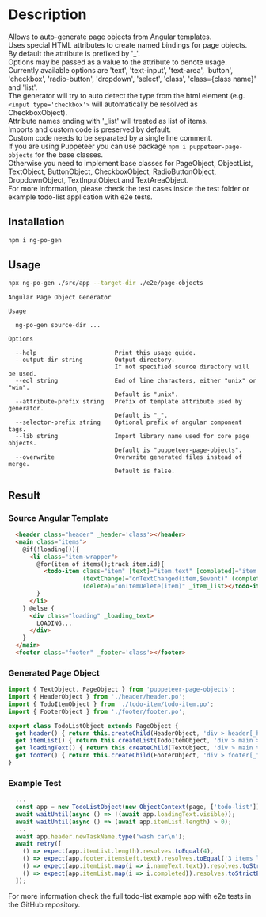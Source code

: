 # Description

Allows to auto-generate page objects from Angular templates.<br>
Uses special HTML attributes to create named bindings for page objects.<br>
By default the attribute is prefixed by '_'.<br>
Options may be passed as a value to the attribute to denote usage.<br>
Currently available options are 'text', 'text-input', 'text-area', 'button', 'checkbox', 'radio-button', 'dropdown', 'select', 'class', 'class={class name}' and 'list'.<br>
The generator will try to auto detect the type from the html element (e.g. `<input type='checkbox'>` will automatically be resolved as CheckboxObject).<br>
Attribute names ending with '_list' will treated as list of items.<br>
Imports and custom code is preserved by default.<br>
Custom code needs to be separated by a single line comment.<br>
If you are using Puppeteer you can use package `npm i puppeteer-page-objects` for the base classes.<br>
Otherwise you need to implement base classes for PageObject, ObjectList, TextObject, ButtonObject, CheckboxObject, RadioButtonObject, DropdownObject, TextInputObject and TextAreaObject.<br>
For more information, please check the test cases inside the test folder or example todo-list application with e2e tests.<br>

## Installation

```bash
npm i ng-po-gen
```

## Usage

```bash
npx ng-po-gen ./src/app --target-dir ./e2e/page-objects
```
```
Angular Page Object Generator

Usage

  ng-po-gen source-dir ...

Options

  --help                      Print this usage guide.
  --output-dir string         Output directory.
                              If not specified source directory will be used.
  --eol string                End of line characters, either "unix" or "win".
                              Default is "unix".
  --attribute-prefix string   Prefix of template attribute used by generator.
                              Default is "_".
  --selector-prefix string    Optional prefix of angular component tags.
  --lib string                Import library name used for core page objects.
                              Default is "puppeteer-page-objects".
  --overwrite                 Overwrite generated files instead of merge.
                              Default is false.

```

## Result

### Source Angular Template
```html
  <header class="header" _header='class'></header>
  <main class="items">
    @if(!loading()){
      <li class="item-wrapper">
        @for(item of items();track item.id){
          <todo-item class="item" [text]="item.text" [completed]="item.completed" 
                     (textChange)="onTextChanged(item,$event)" (completedChange)="onCompletedChanged(item,$event)" 
                     (delete)="onItemDelete(item)" _item_list></todo-item>
        }
      </li>
    } @else {
      <div class="loading" _loading_text>
        LOADING...
      </div>
    }
  </main>
  <footer class="footer" _footer='class'></footer>
```

### Generated Page Object
```typescript
import { TextObject, PageObject } from 'puppeteer-page-objects';
import { HeaderObject } from './header/header.po';
import { TodoItemObject } from './todo-item/todo-item.po';
import { FooterObject } from './footer/footer.po';

export class TodoListObject extends PageObject {
  get header() { return this.createChild(HeaderObject, 'div > header[_header]'); }
  get itemList() { return this.createList(TodoItemObject, 'div > main > li > todo-item[_item_list]'); }
  get loadingText() { return this.createChild(TextObject, 'div > main > div[_loading_text]'); }
  get footer() { return this.createChild(FooterObject, 'div > footer[_footer]'); }
}
```

### Example Test
```typescript
  ...
  const app = new TodoListObject(new ObjectContext(page, ['todo-list']));
  await waitUntil(async () => !(await app.loadingText.visible));
  await waitUntil(async () => (await app.itemList.length) > 0);
  ...
  await app.header.newTaskName.type('wash car\n');
  await retry([
    () => expect(app.itemList.length).resolves.toEqual(4),
    () => expect(app.footer.itemsLeft.text).resolves.toEqual('3 items left'),
    () => expect(app.itemList.map(i => i.nameText.text)).resolves.toStrictEqual(['buy bannanas', 'do laundry', 'order new sofa', 'wash car']),
    () => expect(app.itemList.map(i => i.completed)).resolves.toStrictEqual([false, true, false, false]),
  ]);
```

For more information check the full todo-list example app with e2e tests in the GitHub repository.
